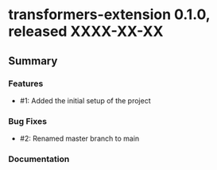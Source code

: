 # transformers-extension 0.1.0, released XXXX-XX-XX


## Summary


### Features

  - #1: Added the initial setup of the project
  
### Bug Fixes

  - #2: Renamed master branch to main
  
### Documentation

  